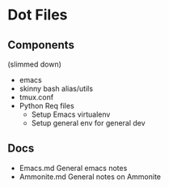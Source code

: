 # Dot Files


## Components
(slimmed down)

- emacs
- skinny bash alias/utils
- tmux.conf
- Python Req files
  - Setup Emacs virtualenv
  - Setup general env for general dev


## Docs

- Emacs.md General emacs notes
- Ammonite.md General notes on Ammonite

